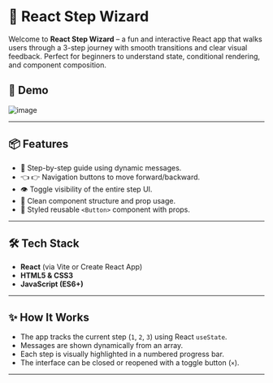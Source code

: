 # 🧭 React Step Wizard

Welcome to **React Step Wizard** – a fun and interactive React app that walks users through a 3-step journey with smooth transitions and clear visual feedback. Perfect for beginners to understand state, conditional rendering, and component composition.

## 🚀 Demo

![image](https://github.com/user-attachments/assets/9f17ceff-d3ed-425c-a5e9-fba9678d1dc8)

---

## 📦 Features

- 🧠 Step-by-step guide using dynamic messages.
- 👈 👉 Navigation buttons to move forward/backward.
- 👁️ Toggle visibility of the entire step UI.
- 🧱 Clean component structure and prop usage.
- 💅 Styled reusable `<Button>` component with props.

---

## 🛠️ Tech Stack

- **React** (via Vite or Create React App)
- **HTML5 & CSS3**
- **JavaScript (ES6+)**

---

## ✨ How It Works

- The app tracks the current step (`1`, `2`, `3`) using React `useState`.
- Messages are shown dynamically from an array.
- Each step is visually highlighted in a numbered progress bar.
- The interface can be closed or reopened with a toggle button (`×`).

---
